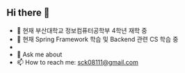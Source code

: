 ## Hi there 👋

- 🔭 현재 부산대학교 정보컴퓨터공학부 4학년 재학 중
- 🌱 현재 Spring Framework 학습 및 Backend 관련 CS 학습 중
- 
- 💬 Ask me about
- 📫 How to reach me: sck08111@gmail.com

